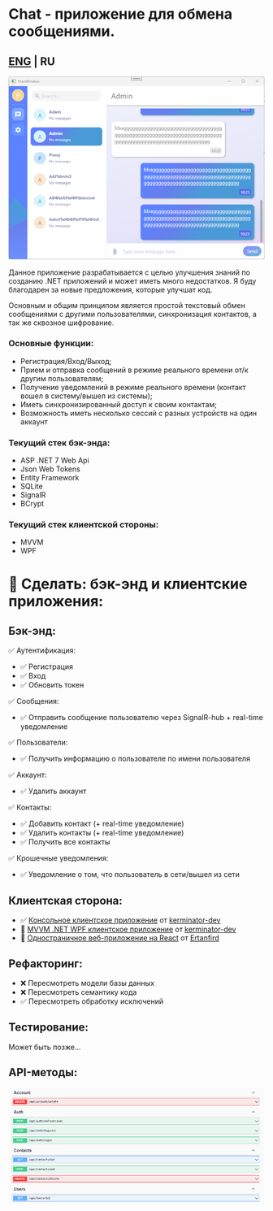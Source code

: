 # Chat - приложение для обмена сообщениями.
## <a href="https://github.com/kerminator-dev/Simple-Chat/blob/master/README.md">ENG</a> | RU

![alt text](https://github.com/kerminator-dev/Simple-Chat/blob/master/img/wpf-client.png?raw=true)

Данное приложение разрабатывается с целью улучшения знаний по созданию .NET приложений и может иметь много недостатков. Я буду благодарен за новые предложения, которые улучшат код.

Основным и общим принципом является простой текстовый обмен сообщениями с другими пользователями, синхронизация контактов, а так же сквозное шифрование.

### Основные функции:
- Регистрация/Вход/Выход;
- Прием и отправка сообщений в режиме реального времени от/к другим пользователям;
- Получение уведомлений в режиме реального времени (контакт вошел в систему/вышел из системы);
- Иметь синхронизированный доступ к своим контактам;
- Возможность иметь несколько сессий с разных устройств на один аккаунт

### Текущий стек бэк-энда:
- ASP .NET 7 Web Api
- Json Web Tokens
- Entity Framework
- SQLite
- SignalR
- BCrypt

### Текущий стек клиентской стороны:
- MVVM
- WPF

# 🚩 Сделать: бэк-энд и клиентские приложения:
## Бэк-энд:
✅ Аутентификация:
- ✅ Регистрация
- ✅ Вход
- ✅ Обновить токен

✅ Сообщения:
- ✅ Отправить сообщение пользователю через SignalR-hub + real-time уведомление

✅ Пользователи:
- ✅ Получить информацию о пользователе по имени пользователя

✅ Аккаунт:
- ✅ Удалить аккаунт

✅ Контакты:
- ✅ Добавить контакт (+ real-time уведомление)
- ✅ Удалить контакты (+ real-time уведомление)
- ✅ Получить все контакты

✅ Крошечные уведомления:
- ✅ Уведомление о том, что пользователь в сети/вышел из сети


## Клиентская сторона:
- ✅ <a href="https://github.com/kerminator-dev/Simple-Chat/tree/master/src/Chat/Chat.ConsoleClientListener">Консольное клиентское приложение<a/> от <a href="https://github.com/kerminator-dev">kerminator-dev</a>
- 🚧 <a href="https://github.com/kerminator-dev/Simple-Chat/tree/master/src/Chat/Chat.Client.WPF">MVVM .NET WPF клиентское приложение<a/> от <a href="https://github.com/kerminator-dev">kerminator-dev</a>
- 🚧 <a href="https://github.com/ertanfird/simplify">Одностраничное веб-приложение на React</a> от <a href="https://github.com/ertanfird">Ertanfird</a>

## Рефакторинг:
- ❌ Пересмотреть модели базы данных
- ❌ Пересмотреть семантику кода
- ✅ Пересмотреть обработку исключений

## Тестирование:
Может быть позже...

## API-методы:
![alt text](https://github.com/kerminator-dev/Simple-Chat/blob/master/img/webAPI-methods.png?raw=true)


